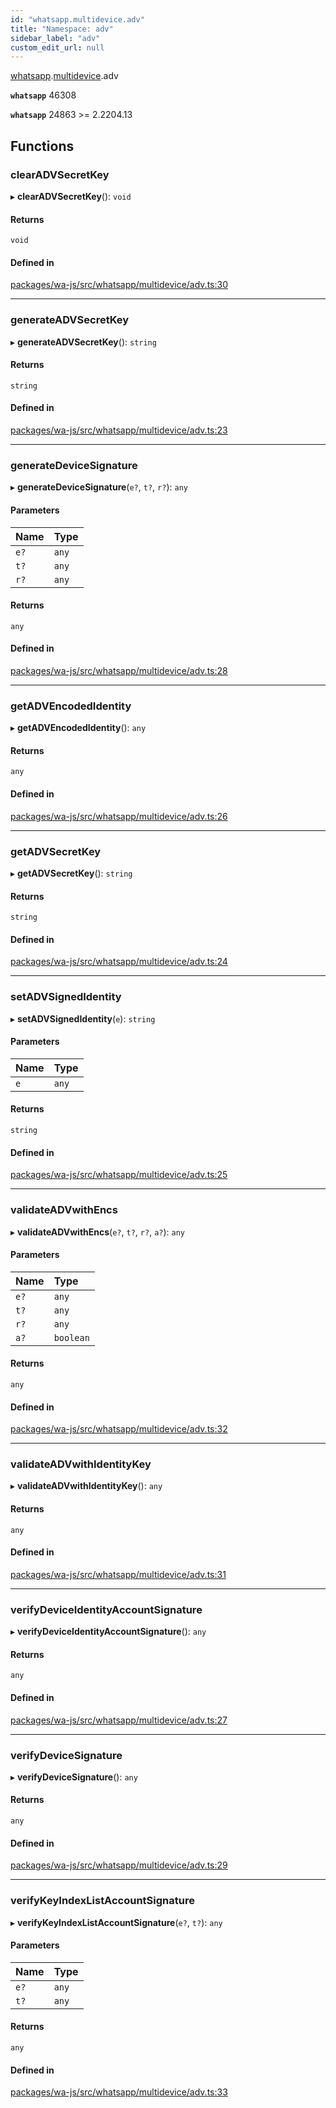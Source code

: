```yaml
---
id: "whatsapp.multidevice.adv"
title: "Namespace: adv"
sidebar_label: "adv"
custom_edit_url: null
---
```


[whatsapp](whatsapp.md).[multidevice](whatsapp.multidevice.md).adv

**`whatsapp`** 46308

**`whatsapp`** 24863 >= 2.2204.13

## Functions

### clearADVSecretKey

▸ **clearADVSecretKey**(): `void`

#### Returns

`void`

#### Defined in

[packages/wa-js/src/whatsapp/multidevice/adv.ts:30](https://github.com/wppconnect-team/wa-js/blob/main/src/whatsapp/multidevice/adv.ts#L30)

___

### generateADVSecretKey

▸ **generateADVSecretKey**(): `string`

#### Returns

`string`

#### Defined in

[packages/wa-js/src/whatsapp/multidevice/adv.ts:23](https://github.com/wppconnect-team/wa-js/blob/main/src/whatsapp/multidevice/adv.ts#L23)

___

### generateDeviceSignature

▸ **generateDeviceSignature**(`e?`, `t?`, `r?`): `any`

#### Parameters

| Name | Type |
| :------ | :------ |
| `e?` | `any` |
| `t?` | `any` |
| `r?` | `any` |

#### Returns

`any`

#### Defined in

[packages/wa-js/src/whatsapp/multidevice/adv.ts:28](https://github.com/wppconnect-team/wa-js/blob/main/src/whatsapp/multidevice/adv.ts#L28)

___

### getADVEncodedIdentity

▸ **getADVEncodedIdentity**(): `any`

#### Returns

`any`

#### Defined in

[packages/wa-js/src/whatsapp/multidevice/adv.ts:26](https://github.com/wppconnect-team/wa-js/blob/main/src/whatsapp/multidevice/adv.ts#L26)

___

### getADVSecretKey

▸ **getADVSecretKey**(): `string`

#### Returns

`string`

#### Defined in

[packages/wa-js/src/whatsapp/multidevice/adv.ts:24](https://github.com/wppconnect-team/wa-js/blob/main/src/whatsapp/multidevice/adv.ts#L24)

___

### setADVSignedIdentity

▸ **setADVSignedIdentity**(`e`): `string`

#### Parameters

| Name | Type |
| :------ | :------ |
| `e` | `any` |

#### Returns

`string`

#### Defined in

[packages/wa-js/src/whatsapp/multidevice/adv.ts:25](https://github.com/wppconnect-team/wa-js/blob/main/src/whatsapp/multidevice/adv.ts#L25)

___

### validateADVwithEncs

▸ **validateADVwithEncs**(`e?`, `t?`, `r?`, `a?`): `any`

#### Parameters

| Name | Type |
| :------ | :------ |
| `e?` | `any` |
| `t?` | `any` |
| `r?` | `any` |
| `a?` | `boolean` |

#### Returns

`any`

#### Defined in

[packages/wa-js/src/whatsapp/multidevice/adv.ts:32](https://github.com/wppconnect-team/wa-js/blob/main/src/whatsapp/multidevice/adv.ts#L32)

___

### validateADVwithIdentityKey

▸ **validateADVwithIdentityKey**(): `any`

#### Returns

`any`

#### Defined in

[packages/wa-js/src/whatsapp/multidevice/adv.ts:31](https://github.com/wppconnect-team/wa-js/blob/main/src/whatsapp/multidevice/adv.ts#L31)

___

### verifyDeviceIdentityAccountSignature

▸ **verifyDeviceIdentityAccountSignature**(): `any`

#### Returns

`any`

#### Defined in

[packages/wa-js/src/whatsapp/multidevice/adv.ts:27](https://github.com/wppconnect-team/wa-js/blob/main/src/whatsapp/multidevice/adv.ts#L27)

___

### verifyDeviceSignature

▸ **verifyDeviceSignature**(): `any`

#### Returns

`any`

#### Defined in

[packages/wa-js/src/whatsapp/multidevice/adv.ts:29](https://github.com/wppconnect-team/wa-js/blob/main/src/whatsapp/multidevice/adv.ts#L29)

___

### verifyKeyIndexListAccountSignature

▸ **verifyKeyIndexListAccountSignature**(`e?`, `t?`): `any`

#### Parameters

| Name | Type |
| :------ | :------ |
| `e?` | `any` |
| `t?` | `any` |

#### Returns

`any`

#### Defined in

[packages/wa-js/src/whatsapp/multidevice/adv.ts:33](https://github.com/wppconnect-team/wa-js/blob/main/src/whatsapp/multidevice/adv.ts#L33)
